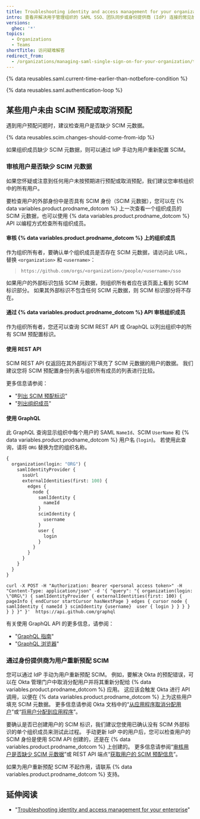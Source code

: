 ```yaml
---
title: Troubleshooting identity and access management for your organization
intro: 查看并解决用于管理组织的 SAML SSO、团队同步或身份提供商 (IdP) 连接的常见故障排除错误。
versions:
  ghec: '*'
topics:
  - Organizations
  - Teams
shortTitle: 访问疑难解答
redirect_from:
  - /organizations/managing-saml-single-sign-on-for-your-organization/troubleshooting-identity-and-access-management
---
```


{% data reusables.saml.current-time-earlier-than-notbefore-condition %}

{% data reusables.saml.authentication-loop %}

## 某些用户未由 SCIM 预配或取消预配

遇到用户预配问题时，建议检查用户是否缺少 SCIM 元数据。

{% data reusables.scim.changes-should-come-from-idp %}

如果组织成员缺少 SCIM 元数据，则可以通过 IdP 手动为用户重新配置 SCIM。

### 审核用户是否缺少 SCIM 元数据

如果您怀疑或注意到任何用户未按预期进行预配或取消预配，我们建议您审核组织中的所有用户。

要检查用户的外部身份中是否具有 SCIM 身份（SCIM 元数据），您可以在 {% data variables.product.prodname_dotcom %} 上一次查看一个组织成员的 SCIM 元数据，也可以使用 {% data variables.product.prodname_dotcom %} API 以编程方式检查所有组织成员。

#### 审核 {% data variables.product.prodname_dotcom %} 上的组织成员

作为组织所有者，要确认单个组织成员是否存在 SCIM 元数据，请访问此 URL，替换 `<organization>` 和 `<username>`：

> `https://github.com/orgs/<organization>/people/<username>/sso`

如果用户的外部标识包括 SCIM 元数据，则组织所有者应在该页面上看到 SCIM 标识部分。 如果其外部标识不包含任何 SCIM 元数据，则 SCIM 标识部分将不存在。

#### 通过 {% data variables.product.prodname_dotcom %} API 审核组织成员

作为组织所有者，您还可以查询 SCIM REST API 或 GraphQL 以列出组织中的所有 SCIM 预配置标识。

#### 使用 REST API

SCIM REST API 仅返回在其外部标识下填充了 SCIM 元数据的用户的数据。 我们建议您将 SCIM 预配置身份列表与组织所有成员的列表进行比较。

更多信息请参阅：
  - "[列出 SCIM 预配标识](/rest/reference/scim#list-scim-provisioned-identities)"
  - "[列出组织成员](/rest/reference/orgs#list-organization-members)"

#### 使用 GraphQL

此 GraphQL 查询显示组织中每个用户的 SAML `NameId`、SCIM `UserName` 和 {% data variables.product.prodname_dotcom %} 用户名 (`login`)。 若使用此查询，请将 `ORG` 替换为您的组织名称。

```graphql
{
  organization(login: "ORG") {
    samlIdentityProvider {
      ssoUrl
      externalIdentities(first: 100) {
        edges {
          node {
            samlIdentity {
              nameId
            }
            scimIdentity {
              username
            }
            user {
              login
            }
          }
        }
      }
    }
  }
}
```

```shell
curl -X POST -H "Authorization: Bearer <personal access token>" -H "Content-Type: application/json" -d '{ "query": "{ organization(login: \"ORG\") { samlIdentityProvider { externalIdentities(first: 100) { pageInfo { endCursor startCursor hasNextPage } edges { cursor node { samlIdentity { nameId } scimIdentity {username}  user { login } } } } } } }" }'  https://api.github.com/graphql
```

有关使用 GraphQL API 的更多信息，请参阅：
   - "[GraphQL 指南](/graphql/guides)"
   - "[GraphQL 浏览器](/graphql/overview/explorer)"

### 通过身份提供商为用户重新预配 SCIM

您可以通过 IdP 手动为用户重新预配 SCIM。 例如，要解决 Okta 的预配错误，可以在 Okta 管理门户中取消分配用户并将其重新分配给 {% data variables.product.prodname_dotcom %} 应用。 这应该会触发 Okta 进行 API 调用，以便在 {% data variables.product.prodname_dotcom %} 上为这些用户填充 SCIM 元数据。 更多信息请参阅 Okta 文档中的“[从应用程序取消分配用户](https://help.okta.com/en/prod/Content/Topics/users-groups-profiles/usgp-unassign-apps.htm)”或“[将用户分配到应用程序](https://help.okta.com/en/prod/Content/Topics/users-groups-profiles/usgp-assign-apps.htm)”。

要确认是否已创建用户的 SCIM 标识，我们建议您使用已确认没有 SCIM 外部标识的单个组织成员来测试此过程。 手动更新 IdP 中的用户后，您可以检查用户的 SCIM 身份是使用 SCIM API 创建的，还是在 {% data variables.product.prodname_dotcom %} 上创建的。 更多信息请参阅“[审核用户是否缺少 SCIM 元数据](#auditing-users-for-missing-scim-metadata)”或 REST API 端点“[获取用户的 SCIM 预配信息](/rest/reference/scim#get-scim-provisioning-information-for-a-user)”。

如果为用户重新预配 SCIM 不起作用，请联系 {% data variables.product.prodname_dotcom %} 支持。

## 延伸阅读

- "[Troubleshooting identity and access management for your enterprise](/admin/identity-and-access-management/managing-iam-for-your-enterprise/troubleshooting-identity-and-access-management-for-your-enterprise)"
